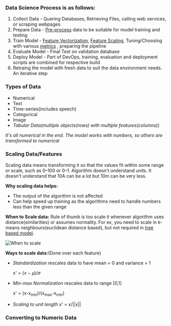 ### Data Science Process is as follows:
1. Collect Data - Quering Databases, Retrieving Files, calling web services, or scraping webpages
2. Prepare Data - [Pre-process](https://www.geeksforgeeks.org/data-preprocessing-in-data-mining/) data to be suitable for model training and testing
3. Train Model - [Feature Vectorization](https://machinelearningmastery.com/prepare-text-data-machine-learning-scikit-learn/), [Feature Scaling](https://towardsdatascience.com/all-about-feature-scaling-bcc0ad75cb35), Tuning/Choosing with various [metrics](https://towardsdatascience.com/20-popular-machine-learning-metrics-part-1-classification-regression-evaluation-metrics-1ca3e282a2ce)
, preparing the pipeline 
4. Evaluate Model - Final Test on validation database 
5. Deploy Model - Part of DevOps, training, evaluation and deployment scripts are combined for respective build
5. Retraing the model with fresh data to suit the data environment needs. An iterative step

### Types of Data
- Numerical
- Text
- Time-series(includes speech)
- Categorical
- Image
- *Tabular Data(multiple objects(rows) with multiple features(columns))*

*It's all numerical in the end. The model works with numbers, so others are transformed to numerical*

### Scaling Data/Features
Scaling data means transforming it so that the values fit within some range or scale, such as 0–100 or 0–1. Algorithm doesn't understand units. It doesn't understand that 10A can be a lot but 10m can be very less.

__Why scaling data helps:__
* The output of the algorithm is not affected
* Can help speed up training as the algorithms need to handle numbers less than the given range

__When to Scale data:__
Rule of thumb is too scale it whenever algorithm uses distance(similarities) or assumes normality. For ex, you need to scale in k-means neighbours(euclidean distance based), but not required in [tree based model](https://www.quora.com/Decision-Tree-based-models-dont-require-scaling-How-does-scaling-impact-the-predictions-of-decision-tree-based-models).

![When to scale](https://i.stack.imgur.com/OKOsB.png)

__Ways to scale data:__(Done over each feature)
* *Standardization* rescales data to have mean = 0 and variance = 1

    x' = (𝑥 − 𝜇)/𝜎 
* *Min-max Normalization* rescales data to range [0,1]
    
    x' = (x-x<sub>min</sub>)/(x<sub>max</sub>-x<sub>min</sub>)
* *Scaling to unit length*
  x' = x/||x||

### Converting to Numeric Data
